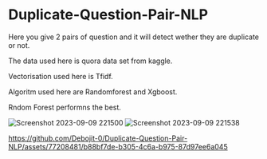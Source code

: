 # Duplicate-Question-Pair-NLP


Here you give 2 pairs of question and it will detect wether they are duplicate or not.

The data used here is quora data set from kaggle.


Vectorisation used here is Tfidf.

Algoritm used here are Randomforest and Xgboost.

Rndom Forest performns the best.


![Screenshot 2023-09-09 221500](https://github.com/Debojit-0/Duplicate-Question-Pair-NLP/assets/77208481/73335beb-4ada-469f-bd7f-3ab63ae70d95)
![Screenshot 2023-09-09 221538](https://github.com/Debojit-0/Duplicate-Question-Pair-NLP/assets/77208481/ddd797a0-a8c9-4485-a548-dffa5b9468ae)


https://github.com/Debojit-0/Duplicate-Question-Pair-NLP/assets/77208481/b88bf7de-b305-4c6a-b975-87d97ee6a045

